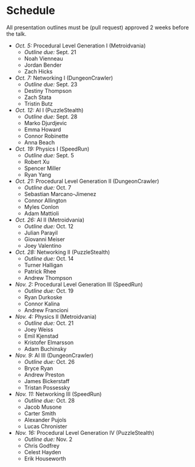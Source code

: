 # Schedule

All presentation outlines must be (pull request) approved 2 weeks before the talk.

* *Oct. 5:* Procedural Level Generation I (Metroidvania)
	* *Outline due:* Sept. 21
	* Noah Vienneau
	* Jordan Bender
	* Zach Hicks
* *Oct. 7:* Networking I (DungeonCrawler)
	* *Outline due:* Sept. 23
	* Destiny Thompson
	* Zach Stata
	* Tristin Butz
* *Oct. 12:* AI I (PuzzleStealth)
	* *Outline due:* Sept. 28
	* Marko Djurdjevic
	* Emma Howard
	* Connor Robinette
	* Anna Beach
* *Oct. 19:* Physics I (SpeedRun)
	* *Outline due:* Sept. 5
	* Robert Xu
	* Spencer Miller
	* Ryan Yang
* *Oct. 21:* Procedural Level Generation II (DungeonCrawler)
	* *Outline due:* Oct. 7
	* Sebastian Marcano-Jimenez
	* Connor Allington
	* Myles Conlon
	* Adam Mattioli
* *Oct. 26:* AI II (Metroidvania)
	* *Outline due:* Oct. 12
	* Julian Parayil
	* Giovanni Meiser
	* Joey Valentino
* *Oct. 28:* Networking II (PuzzleStealth)
	* *Outline due:* Oct. 14
	* Turner Halligan
	* Patrick Rhee
	* Andrew Thompson
* *Nov. 2:* Procedural Level Generation III (SpeedRun)
	* *Outline due:* Oct. 19
	* Ryan Durkoske
	* Connor Kalina
	* Andrew Francioni
* *Nov. 4:* Physics II (Metroidvania)
	* *Outline due:* Oct. 21
	* Joey Weiss
	* Emil Kjenstad
	* Kristofer Elmarsson
	* Adam Buchinsky
* *Nov. 9:* AI III (DungeonCrawler)
	* *Outline due:* Oct. 26
	* Bryce Ryan
	* Andrew Preston
	* James Bickerstaff
	* Tristan Possessky
* *Nov. 11:* Networking III (SpeedRun)
	* *Outline due:* Oct. 28
	* Jacob Musone
	* Carter Smith
	* Alexander Pujols
	* Lucas Chronister
* *Nov. 16:* Procedural Level Generation IV (PuzzleStealth)
	* *Outline due:* Nov. 2
	* Chris Godfrey
	* Celest Hayden
	* Erik Houseworth
